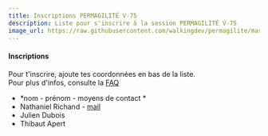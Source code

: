 ```yaml
---
title: Inscriptions PERMAGILITÉ V-75
description: Liste pour s'inscrire à la session PERMAGILITÉ V-75
image_url: https://raw.githubusercontent.com/walkingdev/permagilite/master/media/banner.jpg
---
```


#### Inscriptions

Pour t'inscrire, ajoute tes coordonnées en bas de la liste.  
Pour plus d'infos, consulte la [FAQ](http://walkingdev.fr/#walkingdev/permagilite/blob/master/v75/faq.md)  

* *nom - prénom - moyens de contact *
* Nathaniel Richand - [mail](mailto:nrichand@gmail.com)
* Julien Dubois
* Thibaut Apert
